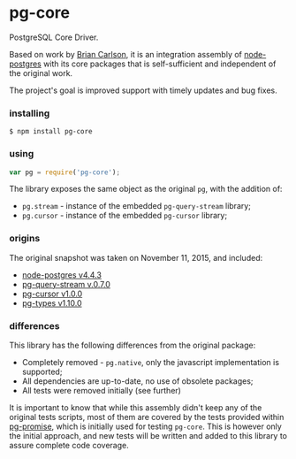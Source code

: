 # pg-core

PostgreSQL Core Driver.

Based on work by [Brian Carlson](https://github.com/brianc), it is an integration
assembly of [node-postgres](https://github.com/brianc/node-postgres) with its core packages
that is self-sufficient and independent of the original work. 

The project's goal is improved support with timely updates and bug fixes.

### installing

```
$ npm install pg-core
```

### using

```javascript
var pg = require('pg-core');
```

The library exposes the same object as the original `pg`, with the addition of:
* `pg.stream` - instance of the embedded `pg-query-stream` library;
* `pg.cursor` - instance of the embedded `pg-cursor` library;

### origins

The original snapshot was taken on November 11, 2015, and included:

* [node-postgres v4.4.3](https://github.com/brianc/node-postgres/tree/v4.4.3)
* [pg-query-stream v.0.7.0](https://github.com/brianc/node-pg-query-stream/tree/v0.7.0)
* [pg-cursor v1.0.0](https://github.com/brianc/node-pg-cursor/tree/v1.0.0)
* [pg-types v1.10.0](https://github.com/brianc/node-pg-types/tree/v1.10.0)

### differences

This library has the following differences from the original package:

* Completely removed - `pg.native`, only the javascript implementation is supported;
* All dependencies are up-to-date, no use of obsolete packages;
* All tests were removed initially (see further)

It is important to know that while this assembly didn't keep any of the original
tests scripts, most of them are covered by the tests provided within [pg-promise](https://github.com/vitaly-t/pg-promise),
which is initially used for testing `pg-core`. This is however only the initial approach,
and new tests will be written and added to this library to assure complete code coverage.
